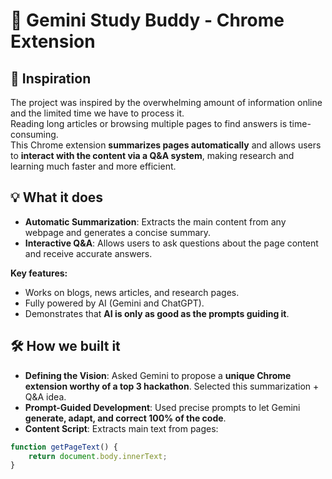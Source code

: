 # 🧠 Gemini Study Buddy - Chrome Extension

## 🚀 Inspiration
The project was inspired by the overwhelming amount of information online and the limited time we have to process it.  
Reading long articles or browsing multiple pages to find answers is time-consuming.  
This Chrome extension **summarizes pages automatically** and allows users to **interact with the content via a Q&A system**, making research and learning much faster and more efficient.

## 💡 What it does
- **Automatic Summarization**: Extracts the main content from any webpage and generates a concise summary.  
- **Interactive Q&A**: Allows users to ask questions about the page content and receive accurate answers.  

**Key features:**  
- Works on blogs, news articles, and research pages.  
- Fully powered by AI (Gemini and ChatGPT).  
- Demonstrates that **AI is only as good as the prompts guiding it**.

## 🛠️ How we built it
- **Defining the Vision**: Asked Gemini to propose a **unique Chrome extension worthy of a top 3 hackathon**. Selected this summarization + Q&A idea.  
- **Prompt-Guided Development**: Used precise prompts to let Gemini **generate, adapt, and correct 100% of the code**.  
- **Content Script**: Extracts main text from pages:
```javascript
function getPageText() {
    return document.body.innerText;
}

